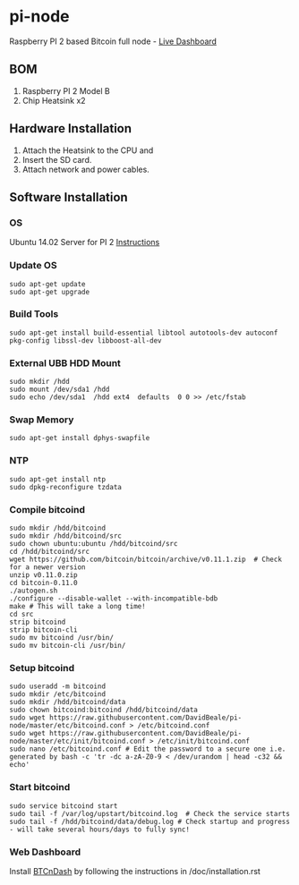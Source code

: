 # pi-node
Raspberry PI 2 based Bitcoin full node - [Live Dashboard](http://pi-node.bealearts.co.uk)

## BOM
1. Raspberry PI 2 Model B
2. Chip Heatsink x2

## Hardware Installation

1. Attach the Heatsink to the CPU and 
2. Insert the SD card.
3. Attach network and power cables.


## Software Installation

### OS
Ubuntu 14.02 Server for PI 2 [Instructions](http://blog.bobbyallen.me/2015/05/17/setting-up-and-running-a-server-with-ubuntu-server-14-04-on-raspberry-pi-2/)

### Update OS
```shell
sudo apt-get update
sudo apt-get upgrade
```

### Build Tools
```shell
sudo apt-get install build-essential libtool autotools-dev autoconf pkg-config libssl-dev libboost-all-dev
```

### External UBB HDD Mount
```shell
sudo mkdir /hdd
sudo mount /dev/sda1 /hdd
sudo echo /dev/sda1  /hdd ext4  defaults  0 0 >> /etc/fstab
```

### Swap Memory
```shell
sudo apt-get install dphys-swapfile
```

### NTP
```shell
sudo apt-get install ntp
sudo dpkg-reconfigure tzdata
```

### Compile bitcoind
```shell
sudo mkdir /hdd/bitcoind
sudo mkdir /hdd/bitcoind/src
sudo chown ubuntu:ubuntu /hdd/bitcoind/src
cd /hdd/bitcoind/src
wget https://github.com/bitcoin/bitcoin/archive/v0.11.1.zip  # Check for a newer version
unzip v0.11.0.zip
cd bitcoin-0.11.0
./autogen.sh
./configure --disable-wallet --with-incompatible-bdb
make # This will take a long time!
cd src
strip bitcoind
strip bitcoin-cli
sudo mv bitcoind /usr/bin/
sudo mv bitcoin-cli /usr/bin/
```

### Setup bitcoind
```shell
sudo useradd -m bitcoind
sudo mkdir /etc/bitcoind
sudo mkdir /hdd/bitcoind/data
sudo chown bitcoind:bitcoind /hdd/bitcoind/data
sudo wget https://raw.githubusercontent.com/DavidBeale/pi-node/master/etc/bitcoind.conf > /etc/bitcoind.conf
sudo wget https://raw.githubusercontent.com/DavidBeale/pi-node/master/etc/init/bitcoind.conf > /etc/init/bitcoind.conf
sudo nano /etc/bitcoind.conf # Edit the password to a secure one i.e. generated by bash -c 'tr -dc a-zA-Z0-9 < /dev/urandom | head -c32 && echo'
```

### Start bitcoind
```shell
sudo service bitcoind start
sudo tail -f /var/log/upstart/bitcoind.log  # Check the service starts
sudo tail -f /hdd/bitcoind/data/debug.log # Check startup and progress - will take several hours/days to fully sync!
```
### Web Dashboard
Install [BTCnDash](https://bitbucket.org/mattdoiron/btcndash) by following the instructions in /doc/installation.rst

